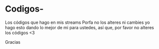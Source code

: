 # Codigos-
Los códigos que hago en mis streams
Porfa no los alteres ni cambies yo hago esto dando lo mejor de mi para ustedes, así que, por favor no alteres los códigos <3

Gracias
